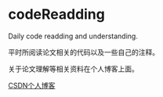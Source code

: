 # codeReadding
Daily code readding and understanding.

平时所阅读论文相关的代码以及一些自己的注释。

关于论文理解等相关资料在个人博客上面。

[CSDN个人博客](https://blog.csdn.net/AAATOMAAA?type=blog)
